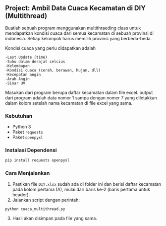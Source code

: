 ## Project: Ambil Data Cuaca Kecamatan di DIY (Multithread)

Buatlah sebuah program menggunakan multithraeding class untuk mendapatkan kondisi cuaca dari semua kecamatan di sebuah provinsi di indonesia. Setiap kelompok harus memilih provinsi yang berbeda-beda.

Kondisi cuaca yang perlu didapatkan adalah

    -Last Update (time)
    -Suhu dalam derajat celcius
    -Kelembapan
    -Kondisi cuaca (cerah, berawan, hujan, dll)
    -Kecepatan angin
    -Arah Angin
    -Sinar UV

Masukan dari program berupa daftar kecamatan dalam file excel. output dari program adalah data nomor 1 sampa dengan nomer 7 yang diletakkan dalam kolom setelah nama kecamatan di file excel yang sama.

### Kebutuhan
- Python 3
- Paket `requests`
- Paket `openpyxl`

### Instalasi Dependensi

```bash
pip install requests openpyxl
```

### Cara Menjalankan
1. Pastikan file `DIY.xlsx` sudah ada di folder ini dan berisi daftar kecamatan pada kolom pertama (A), mulai dari baris ke-2 (baris pertama untuk header).
2. Jalankan script dengan perintah:

```bash
python cuaca_multithread.py
```

3. Hasil akan disimpan pada file yang sama.

